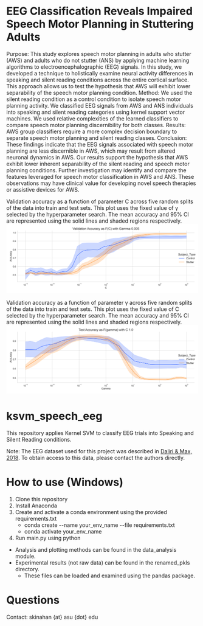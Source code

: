 # EEG Classification Reveals Impaired Speech Motor Planning in Stuttering Adults

Purpose: This study explores speech motor planning in adults who stutter (AWS) and adults who do not stutter (ANS) by applying machine learning algorithms to electroencephalographic (EEG) signals. In this study, we developed a technique to holistically examine neural activity differences in speaking and silent reading conditions across the entire cortical surface. This approach allows us to test the hypothesis that AWS will exhibit lower separability of the speech motor planning condition. Method: We used the silent reading condition as a control condition to isolate speech motor planning activity. We classified EEG signals from AWS and ANS individuals into speaking and silent reading categories using kernel support vector machines. We used relative complexities of the learned classifiers to compare speech motor planning discernibility for both classes. Results: AWS group classifiers require a more complex decision boundary to separate speech motor planning and silent reading classes. Conclusion: These findings indicate that the EEG signals associated with speech motor planning are less discernible in AWS, which may result from altered neuronal dynamics in AWS. Our results support the hypothesis that AWS exhibit lower inherent separability of the silent reading and speech motor planning conditions. Further investigation may identify and compare the features leveraged for speech motor classification in AWS and ANS. These observations may have clinical value for developing novel speech therapies or assistive devices for AWS.

Validation accuracy as a function of parameter C across five random splits of the data into train and test sets. This plot uses the fixed value of γ selected by the hyperparameter search. The mean accuracy and 95% CI are represented using the solid lines and shaded regions respectively.
![Validation Accuracy Figure 1](https://github.com/skinahan/ksvm_speech_eeg/blob/main/results/figures/42_Validation%20Accuracy%20as%20F(C)%20with%20Gamma%200.005_3.png)

Validation accuracy as a function of parameter γ across five random splits of the data into train and test sets. This plot uses the fixed value of C selected by the hyperparameter search. The mean accuracy and 95% CI are represented using the solid lines and shaded regions respectively.
![Validation Accuracy Figure 2](https://github.com/skinahan/ksvm_speech_eeg/blob/main/results/figures/42_Test%20Accuracy%20as%20F(gamma)%20with%20C%201.0_3.png)

# ksvm_speech_eeg

This repository applies Kernel SVM to classify EEG trials into Speaking and Silent Reading conditions.

Note: 
The EEG dataset used for this project was described in [Daliri & Max, 2018](https://doi.org/10.1016/j.cortex.2017.10.019). To obtain access to this data, please contact the authors directly.

# How to use (Windows)

1. Clone this repository
2. Install Anaconda
3. Create and activate a conda environment using the provided requirements.txt
   - conda create --name your_env_name --file requirements.txt
   - conda activate your_env_name
4. Run main.py using python

- Analysis and plotting methods can be found in the data_analysis module. 
- Experimental results (not raw data) can be found in the renamed_pkls directory.
   - These files can be loaded and examined using the pandas package.

# Questions

Contact: skinahan {at} asu {dot} edu
